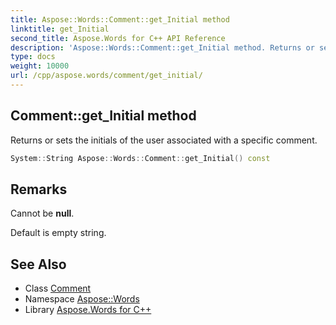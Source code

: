 ```yaml
---
title: Aspose::Words::Comment::get_Initial method
linktitle: get_Initial
second_title: Aspose.Words for C++ API Reference
description: 'Aspose::Words::Comment::get_Initial method. Returns or sets the initials of the user associated with a specific comment in C++.'
type: docs
weight: 10000
url: /cpp/aspose.words/comment/get_initial/
---
```

## Comment::get_Initial method


Returns or sets the initials of the user associated with a specific comment.

```cpp
System::String Aspose::Words::Comment::get_Initial() const
```

## Remarks


Cannot be **null**.

Default is empty string. 
## See Also

* Class [Comment](../)
* Namespace [Aspose::Words](../../)
* Library [Aspose.Words for C++](../../../)
